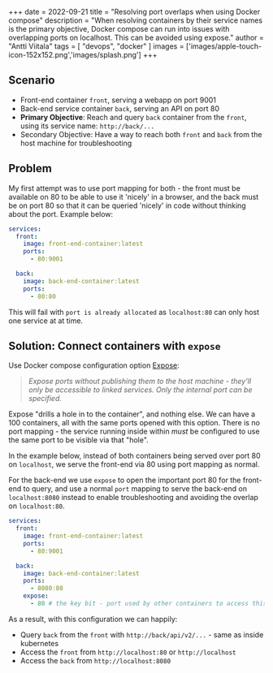 +++ 
date = 2022-09-21
title = "Resolving port overlaps when using Docker compose"
description = "When resolving containers by their service names is the primary objective, Docker compose can run into issues with overlapping ports on localhost. This can be avoided using expose."
author = "Antti Viitala"
tags = [
    "devops",
    "docker"
]
images = ['images/apple-touch-icon-152x152.png','images/splash.png']
+++

## Scenario

* Front-end container ```front```, serving a webapp on port 9001
* Back-end service container ```back```, serving an API on port 80
* **Primary Objective**: Reach and query ```back``` container from the ```front```, using its service name: ```http://back/...```
* Secondary Objective: Have a way to reach both ```front``` and ```back``` from the host machine for troubleshooting

## Problem

My first attempt was to use port mapping for both - the front must be available on 80 to be able to use it 'nicely' in a browser, and the back must be on port 80 so that it can be queried 'nicely' in code without thinking about the port. Example below:

```yaml
services:
  front:
    image: front-end-container:latest
    ports:
      - 80:9001

  back:
    image: back-end-container:latest
    ports:
      - 80:80
```

This will fail with ```port is already allocated``` as ```localhost:80``` can only host one service at at time.

## Solution: Connect containers with ```expose```

Use Docker compose configuration option [Expose](https://docs.docker.com/compose/compose-file/compose-file-v3/#expose):
> *Expose ports without publishing them to the host machine - they’ll only be accessible to linked services. Only the internal port can be specified.*

Expose "drills a hole in to the container", and nothing else. We can have a 100 containers, all with the same ports opened with this option.  There is no port mapping - the service running inside within *must* be configured to use the same port to be visible via that "hole".

In the example below, instead of both containers being served over port 80 on ```localhost```, we serve the front-end via 80 using port mapping as normal.

For the back-end we use ```expose``` to open the important port 80 for the front-end to query, and use a normal ```port``` mapping to serve the back-end on  ```localhost:8080``` instead to enable troubleshooting and avoiding the overlap on ```localhost:80```.

```yaml
services:
  front:
    image: front-end-container:latest
    ports:
      - 80:9001

  back:
    image: back-end-container:latest
    ports:
      - 8080:80
    expose:
      - 80 # the key bit - port used by other containers to access this container
```

As a result, with this configuration we can happily:

* Query ```back``` from the ```front``` with ```http://back/api/v2/...``` - same as inside kubernetes
* Access the ```front``` from ```http://localhost:80``` or ```http://localhost```
* Access the ```back``` from ```http://localhost:8080```
